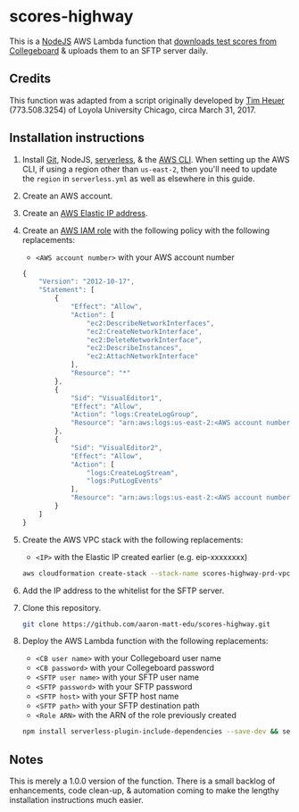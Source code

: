 # scores-highway

This is a [NodeJS](https://nodejs.org/en/download/) AWS Lambda function that [downloads test scores from Collegeboard](https://collegereadiness.collegeboard.org/educators/higher-ed/reporting-portal-help) & uploads them to an SFTP server daily.

## Credits

This function was adapted from a script originally developed by [Tim Heuer](mailto:theuer@luc.edu) (773.508.3254) of Loyola University Chicago, circa March 31, 2017.

## Installation instructions

1. Install [Git](https://git-scm.com/), NodeJS, [serverless](https://serverless.com), & the [AWS CLI](https://aws.amazon.com/cli/). When setting up the AWS CLI, if using a region other than `us-east-2`, then you'll need to update the `region` in `serverless.yml` as well as elsewhere in this guide.
1. Create an AWS account.
1. Create an [AWS Elastic IP address](https://docs.aws.amazon.com/AWSEC2/latest/UserGuide/elastic-ip-addresses-eip.html).
1. Create an [AWS IAM role](https://docs.aws.amazon.com/IAM/latest/UserGuide/id_roles.html) with the following policy with the following replacements:

    * `<AWS account number>` with your AWS account number

    ```javascript
    {
        "Version": "2012-10-17",
        "Statement": [
            {
                "Effect": "Allow",
                "Action": [
                    "ec2:DescribeNetworkInterfaces",
                    "ec2:CreateNetworkInterface",
                    "ec2:DeleteNetworkInterface",
                    "ec2:DescribeInstances",
                    "ec2:AttachNetworkInterface"
                ],
                "Resource": "*"
            },
            {
                "Sid": "VisualEditor1",
                "Effect": "Allow",
                "Action": "logs:CreateLogGroup",
                "Resource": "arn:aws:logs:us-east-2:<AWS account number>:*"
            },
            {
                "Sid": "VisualEditor2",
                "Effect": "Allow",
                "Action": [
                    "logs:CreateLogStream",
                    "logs:PutLogEvents"
                ],
                "Resource": "arn:aws:logs:us-east-2:<AWS account number>:log-group:/aws/lambda/scores-highway-prd:*"
            }
        ]
    }
    ```

1. Create the AWS VPC stack with the following replacements:

    * `<IP>` with the Elastic IP created earlier (e.g. eip-xxxxxxxx)

    ```bash
    aws cloudformation create-stack --stack-name scores-highway-prd-vpc --template-body file://cloudformation.yml --parameters ParamterKey=ElasticIPParameter,ParameterValue=<IP>
    ```

1. Add the IP address to the whitelist for the SFTP server.
1. Clone this repository.

    ```bash
    git clone https://github.com/aaron-matt-edu/scores-highway.git
    ```

1. Deploy the AWS Lambda function with the following replacements:

    * `<CB user name>` with your Collegeboard user name
    * `<CB password>` with your Collegeboard password
    * `<SFTP user name>` with your SFTP user name
    * `<SFTP password>` with your SFTP password
    * `<SFTP host>` with your SFTP host name
    * `<SFTP path>` with your SFTP destination path
    * `<Role ARN>` with the ARN of the role previously created

    ```bash
    npm install serverless-plugin-include-dependencies --save-dev && serverless deploy --cb-user-name <CB user name> --cb-password <CB password> --sftp-user-name <SFTP user name> --sftp-password <SFTP password> --sftp-host <SFTP host> --sftp-path <SFTP path> --role-arn <Role ARN>
    ```

## Notes

This is merely a 1.0.0 version of the function. There is a small backlog of enhancements, code clean-up, & automation coming to make the lengthy installation instructions much easier.
